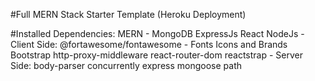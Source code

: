 #Full MERN Stack Starter Template (Heroku Deployment)

#Installed Dependencies:
   MERN - MongoDB ExpressJs React NodeJs
    - Client Side:
         @fortawesome/fontawesome - Fonts Icons and Brands
         Bootstrap
         http-proxy-middleware
         react-router-dom
         reactstrap
    - Server Side:
         body-parser
         concurrently
         express
         mongoose
         path
